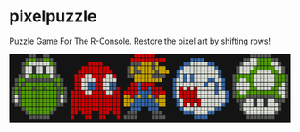 # pixelpuzzle

Puzzle Game For The R-Console. Restore the pixel art by shifting rows!

<img src="man/figures/pixelpuzzle-allstars.png" alt="example pixel art" width="800">




